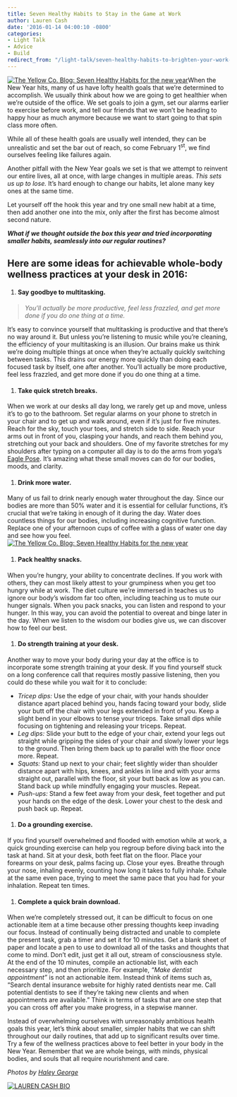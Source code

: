 ```yaml
---
title: Seven Healthy Habits to Stay in the Game at Work
author: Lauren Cash
date: '2016-01-14 04:00:10 -0800'
categories:
- Light Talk
- Advice
- Build
redirect_from: "/light-talk/seven-healthy-habits-to-brighten-your-work-day/"
---
```


[![The Yellow Co. Blog: Seven Healthy Habits for the new year](http://yellowconference.com/wp-content/uploads/2016/01/2-800x533.jpg)](http://yellowconference.com/wp-content/uploads/2016/01/2-800x533.jpg)When the New Year hits, many of us have lofty health goals that we’re determined to accomplish. We usually think about how we are going to get healthier when we’re outside of the office. We set goals to join a gym, set our alarms earlier to exercise before work, and tell our friends that we won’t be heading to happy hour as much anymore because we want to start going to that spin class more often.

While all of these health goals are usually well intended, they can be unrealistic and set the bar out of reach, so come February 1<sup>st</sup>, we find ourselves feeling like failures again.

Another pitfall with the New Year goals we set is that we attempt to reinvent our entire lives, all at once, with large changes in multiple areas. _This sets us up to lose._ It’s hard enough to change our habits, let alone many key ones at the same time.

Let yourself off the hook this year and try one small new habit at a time, then add another one into the mix, only after the first has become almost second nature.

_**What if we thought outside the box this year and tried incorporating smaller habits, seamlessly into our regular routines?**_

## Here are some ideas for achievable whole-body wellness practices at your desk in 2016:

1.  #### **Say goodbye to multitasking.**

> _You’ll actually be more productive, feel less frazzled, and get more done if you do one thing at a time._

It’s easy to convince yourself that multitasking is productive and that there’s no way around it. But unless you’re listening to music while you’re cleaning, the efficiency of your multitasking is an illusion. Our brains make us think we’re doing multiple things at once when they’re actually quickly switching between tasks. This drains our energy more quickly than doing each focused task by itself, one after another. You’ll actually be more productive, feel less frazzled, and get more done if you do one thing at a time.

1.  #### **Take quick stretch breaks.**

When we work at our desks all day long, we rarely get up and move, unless it’s to go to the bathroom. Set regular alarms on your phone to stretch in your chair and to get up and walk around, even if it’s just for five minutes. Reach for the sky, touch your toes, and stretch side to side. Reach your arms out in front of you, clasping your hands, and reach them behind you, stretching out your back and shoulders. One of my favorite stretches for my shoulders after typing on a computer all day is to do the arms from yoga’s [Eagle Pose](https://www.youtube.com/watch?v=fC9XQWc6ukk). It’s amazing what these small moves can do for our bodies, moods, and clarity.

1.  #### **Drink more water.**

Many of us fail to drink nearly enough water throughout the day. Since our bodies are more than 50% water and it is essential for cellular functions, it’s crucial that we’re taking in enough of it during the day. Water does countless things for our bodies, including increasing cognitive function. Replace one of your afternoon cups of coffee with a glass of water one day and see how you feel.[![The Yellow Co. Blog: Seven Healthy Habits for the new year](http://yellowconference.com/wp-content/uploads/2016/01/3-800x533.jpg)](http://yellowconference.com/wp-content/uploads/2016/01/3-800x533.jpg)

1.  #### **Pack healthy snacks.**

When you’re hungry, your ability to concentrate declines. If you work with others, they can most likely attest to your grumpiness when you get too hungry while at work. The diet culture we’re immersed in teaches us to ignore our body’s wisdom far too often, including teaching us to mute our hunger signals. When you pack snacks, you can listen and respond to your hunger. In this way, you can avoid the potential to overeat and binge later in the day. When we listen to the wisdom our bodies give us, we can discover how to feel our best.

1.  #### **Do strength training at your desk.**

Another way to move your body during your day at the office is to incorporate some strength training at your desk. If you find yourself stuck on a long conference call that requires mostly passive listening, then you could do these while you wait for it to conclude:

*   _Tricep dips:_ Use the edge of your chair, with your hands shoulder distance apart placed behind you, hands facing toward your body, slide your butt off the chair with your legs extended in front of you. Keep a slight bend in your elbows to tense your triceps. Take small dips while focusing on tightening and releasing your triceps. Repeat.
*   _Leg dips:_ Slide your butt to the edge of your chair, extend your legs out straight while gripping the sides of your chair and slowly lower your legs to the ground. Then bring them back up to parallel with the floor once more. Repeat.
*   _Squats:_ Stand up next to your chair; feet slightly wider than shoulder distance apart with hips, knees, and ankles in line and with your arms straight out, parallel with the floor, sit your butt back as low as you can. Stand back up while mindfully engaging your muscles. Repeat.
*   _Push-ups:_ Stand a few feet away from your desk, feet together and put your hands on the edge of the desk. Lower your chest to the desk and push back up. Repeat.

1.  #### **Do a grounding exercise.**

If you find yourself overwhelmed and flooded with emotion while at work, a quick grounding exercise can help you regroup before diving back into the task at hand. Sit at your desk, both feet flat on the floor. Place your forearms on your desk, palms facing up. Close your eyes. Breathe through your nose, inhaling evenly, counting how long it takes to fully inhale. Exhale at the same even pace, trying to meet the same pace that you had for your inhalation. Repeat ten times.

1.  #### **Complete a quick brain download.**

When we’re completely stressed out, it can be difficult to focus on one actionable item at a time because other pressing thoughts keep invading our focus. Instead of continually being distracted and unable to complete the present task, grab a timer and set it for 10 minutes. Get a blank sheet of paper and locate a pen to use to download all of the tasks and thoughts that come to mind. Don’t edit, just get it all out, stream of consciousness style. At the end of the 10 minutes, compile an actionable list, with each necessary step, and then prioritize. For example, _“Make dentist appointment”_ is not an actionable item. Instead think of items such as, “Search dental insurance website for highly rated dentists near me. Call potential dentists to see if they’re taking new clients and when appointments are available.” Think in terms of tasks that are one step that you can cross off after you make progress, in a stepwise manner.

Instead of overwhelming ourselves with unreasonably ambitious health goals this year, let’s think about smaller, simpler habits that we can shift throughout our daily routines, that add up to significant results over time. Try a few of the wellness practices above to feel better in your body in the New Year. Remember that we are whole beings, with minds, physical bodies, and souls that all require nourishment and care.

_Photos by [Haley George](http://www.haleygeorgephotography.com/)_

[![LAUREN CASH BIO](http://yellowco.co/wp-content/uploads/2016/03/LAUREN-CASH-BIO.jpg)](https://laurencashrdn.com/)
